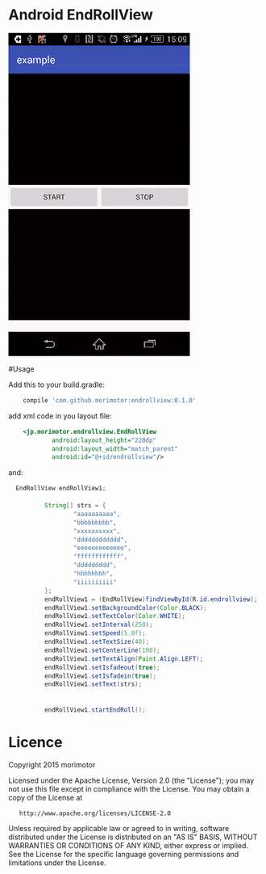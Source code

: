 # Android EndRollView
![EndRollViewt](https://github.com/morimotor/EndRollView/blob/master/image/sample_s.gif)

#Usage

Add this to your build.gradle:

```groovy
    compile 'com.github.morimotor:endrollview:0.1.0'
```

add xml code in you layout file:

```xml
    <jp.morimotor.endrollview.EndRollView
            android:layout_height="220dp"
            android:layout_width="match_parent"
            android:id="@+id/endrollview"/>
```

and:

```java
  EndRollView endRollView1;
  
          String[] strs = {
                  "aaaaaaaaaa",
                  "bbbbbbbbb",
                  "xxxxxxxxxx",
                  "dddddddddddd",
                  "eeeeeeeeeeeee",
                  "ffffffffffff",
                  "ddddddddd",
                  "hhhhhhhh",
                  "iiiiiiiiii"
          };
          endRollView1 = (EndRollView)findViewById(R.id.endrollview);
          endRollView1.setBackgroundColor(Color.BLACK);
          endRollView1.setTextColor(Color.WHITE);
          endRollView1.setInterval(250);
          endRollView1.setSpeed(5.0f);
          endRollView1.setTextSize(40);
          endRollView1.setCenterLine(100);
          endRollView1.setTextAlign(Paint.Align.LEFT);
          endRollView1.setIsfadeout(true);
          endRollView1.setIsfadein(true);
          endRollView1.setText(strs);
  
  
          endRollView1.startEndRoll();
```

# Licence

Copyright 2015 morimotor

   Licensed under the Apache License, Version 2.0 (the "License");
   you may not use this file except in compliance with the License.
   You may obtain a copy of the License at

       http://www.apache.org/licenses/LICENSE-2.0

   Unless required by applicable law or agreed to in writing, software
   distributed under the License is distributed on an "AS IS" BASIS,
   WITHOUT WARRANTIES OR CONDITIONS OF ANY KIND, either express or implied.
   See the License for the specific language governing permissions and
   limitations under the License.
